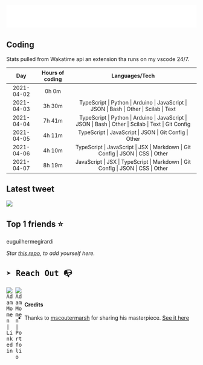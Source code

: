 
![test image size](/assets/welcome_message.gif)

## Coding
Stats pulled from Wakatime api an extension tha runs on my vscode 24/7.

|Day|Hours of coding|Languages/Tech|
|:-:|:-:|:-:|
|2021-04-02|0h 0m||
|2021-04-03|3h 30m|TypeScript &#124; Python &#124; Arduino &#124; JavaScript &#124; JSON &#124; Bash &#124; Other &#124; Scilab &#124; Text|
|2021-04-04|7h 41m|TypeScript &#124; Python &#124; Arduino &#124; JavaScript &#124; JSON &#124; Bash &#124; Other &#124; Scilab &#124; Text &#124; Git Config|
|2021-04-05|4h 11m|TypeScript &#124; JavaScript &#124; JSON &#124; Git Config &#124; Other|
|2021-04-06|4h 10m|TypeScript &#124; JavaScript &#124; JSX &#124; Markdown &#124; Git Config &#124; JSON &#124; CSS &#124; Other|
|2021-04-07|8h 19m|JavaScript &#124; JSX &#124; TypeScript &#124; Markdown &#124; Git Config &#124; JSON &#124; CSS &#124; Other|

## Latest tweet
[<img src="<tweet-image-url>" width="400">](<tweet-url>)

## Top 1 friends ⭐️
euguilhermegirardi

*Star [this repo](https://github.com/AdamMomen/AdamMomen), to add yourself here.*


<samp>

## ➤ Reach Out :mailbox_with_no_mail:

>
  <a href="https://www.linkedin.com/in/adam-momen-99596275/">
     <img align="left" alt="Adam Momen | Linkedin" width="24px" src="./assets/Linkedin.svg" />
   </a>

   <a href="https://adammomen.com/">
     <img align="left" alt="Adam Momen | Portfolio" width="24px" src="./assets/web.svg" />
   </a>

</samp>

<br>

#### Credits
* Thanks to [mscoutermarsh](https://github.com/mscoutermarsh) for sharing his masterpiece. [See it here](https://github.com/mscoutermarsh/mscoutermarsh)